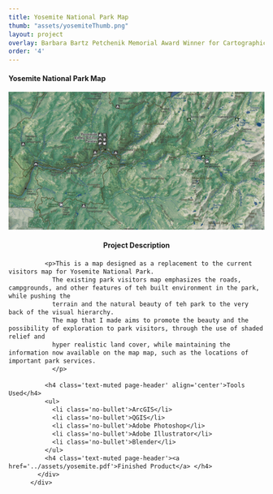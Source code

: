 ```yaml
---
title: Yosemite National Park Map
thumb: "assets/yosemiteThumb.png"
layout: project
overlay: Barbara Bartz Petchenik Memorial Award Winner for Cartographic Design
order: '4'
---
```

<div class="container">
    <div class="modal-content">
        <div class="modal-header">
            <h4 class="modal-title">Yosemite National Park Map</h4>
        </div>
        <div class="modal-body">
          <div class='row'>
            <div class ='col-sm-6'>
            <img src="../assets/yosemiteThumb.png" id='yosemiteThumb'/>
            </div>
            <div class='col-sm-6'>
              <h4 class='text-muted page-header' align="center">Project Description</h4>

              <p>This is a map designed as a replacement to the current visitors map for Yosemite National Park.
                The existing park visitors map emphasizes the roads, campgrounds, and other features of teh built environment in the park, while pushing the
                terrain and the natural beauty of teh park to the very back of the visual hierarchy.
                The map that I made aims to promote the beauty and the possibility of exploration to park visitors, through the use of shaded relief and
                hyper realistic land cover, while maintaining the information now available on the map map, such as the locations of important park services.
                </p>

              <h4 class='text-muted page-header' align='center'>Tools Used</h4>
              <ul>
                <li class='no-bullet'>ArcGIS</li>
                <li class='no-bullet'>QGIS</li>
                <li class='no-bullet'>Adobe Photoshop</li>
                <li class='no-bullet'>Adobe Illustrator</li>
                <li class='no-bullet'>Blender</li>
              </ul>
              <h4 class='text-muted page-header'><a href='../assets/yosemite.pdf'>Finished Product</a> </h4>
            </div>
          </div>
</div>
